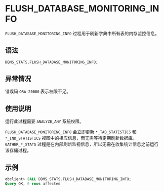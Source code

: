 # FLUSH_DATABASE_MONITORING_INFO 

`FLUSH_DATABASE_MONITORING_INFO` 过程用于刷新字典中所有表的内存监控信息。 

## 语法 

```sql
DBMS_STATS.FLUSH_DATABASE_MONITORING_INFO; 
```

## 异常情况 

错误码 `ORA-20000` 表示权限不足。

## 使用说明 

运行此过程需要 `ANALYZE_ANY` 系统权限。

`FLUSH_DATABASE_MONITORING_INFO` 会立即更新 `*_TAB_STATISTICS` 和 `*_IND_STATISTICS` 视图中的相应信息，而无需等待定期刷新数据库。`GATHER_*_STATS` 过程是在内部刷新监视信息，所以无需在收集统计信息之前运行该存储过程。

## 示例 

```sql
obclient> CALL DBMS_STATS.FLUSH_DATABASE_MONITORING_INFO;
Query OK, 0 rows affected
```
